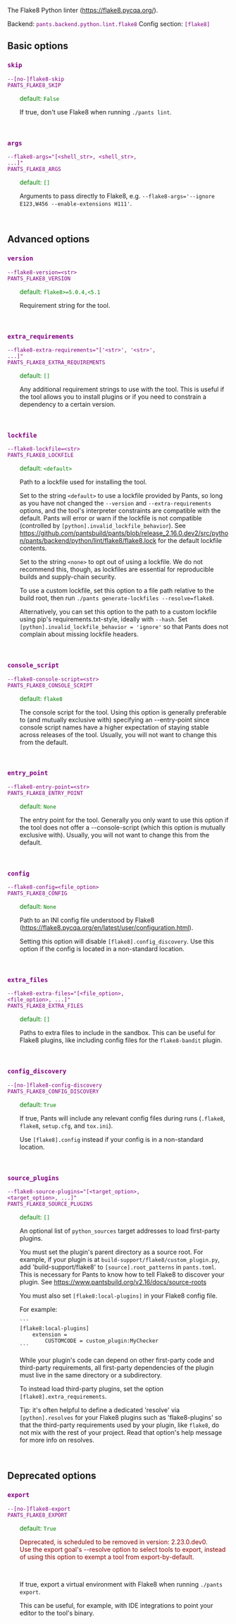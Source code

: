 
The Flake8 Python linter (https://flake8.pycqa.org/).

Backend: <span style="color: purple"><code>pants.backend.python.lint.flake8</code></span>
Config section: <span style="color: purple"><code>[flake8]</code></span>

## Basic options

<div style="color: purple">

### `skip`

  <code>--[no-]flake8-skip</code><br>
  <code>PANTS_FLAKE8_SKIP</code><br>
</div>
<div style="padding-left: 2em;">
<span style="color: green">default: <code>False</code></span>

<br>

If true, don't use Flake8 when running `./pants lint`.
</div>
<br>

<div style="color: purple">

### `args`

  <code>--flake8-args=&quot;[&lt;shell_str&gt;, &lt;shell_str&gt;, ...]&quot;</code><br>
  <code>PANTS_FLAKE8_ARGS</code><br>
</div>
<div style="padding-left: 2em;">
<span style="color: green">default: <code>[]</code></span>

<br>

Arguments to pass directly to Flake8, e.g. `--flake8-args='--ignore E123,W456 --enable-extensions H111'`.
</div>
<br>


## Advanced options

<div style="color: purple">

### `version`

  <code>--flake8-version=&lt;str&gt;</code><br>
  <code>PANTS_FLAKE8_VERSION</code><br>
</div>
<div style="padding-left: 2em;">
<span style="color: green">default: <code>flake8&gt;=5.0.4,&lt;5.1</code></span>

<br>

Requirement string for the tool.
</div>
<br>

<div style="color: purple">

### `extra_requirements`

  <code>--flake8-extra-requirements=&quot;['&lt;str&gt;', '&lt;str&gt;', ...]&quot;</code><br>
  <code>PANTS_FLAKE8_EXTRA_REQUIREMENTS</code><br>
</div>
<div style="padding-left: 2em;">
<span style="color: green">default: <code>[]</code></span>

<br>

Any additional requirement strings to use with the tool. This is useful if the tool allows you to install plugins or if you need to constrain a dependency to a certain version.
</div>
<br>

<div style="color: purple">

### `lockfile`

  <code>--flake8-lockfile=&lt;str&gt;</code><br>
  <code>PANTS_FLAKE8_LOCKFILE</code><br>
</div>
<div style="padding-left: 2em;">
<span style="color: green">default: <code>&lt;default&gt;</code></span>

<br>

Path to a lockfile used for installing the tool.

Set to the string `<default>` to use a lockfile provided by Pants, so long as you have not changed the `--version` and `--extra-requirements` options, and the tool's interpreter constraints are compatible with the default. Pants will error or warn if the lockfile is not compatible (controlled by `[python].invalid_lockfile_behavior`). See https://github.com/pantsbuild/pants/blob/release_2.16.0.dev2/src/python/pants/backend/python/lint/flake8/flake8.lock for the default lockfile contents.

Set to the string `<none>` to opt out of using a lockfile. We do not recommend this, though, as lockfiles are essential for reproducible builds and supply-chain security.

To use a custom lockfile, set this option to a file path relative to the build root, then run `./pants generate-lockfiles --resolve=flake8`.

Alternatively, you can set this option to the path to a custom lockfile using pip's requirements.txt-style, ideally with `--hash`. Set `[python].invalid_lockfile_behavior = 'ignore'` so that Pants does not complain about missing lockfile headers.
</div>
<br>

<div style="color: purple">

### `console_script`

  <code>--flake8-console-script=&lt;str&gt;</code><br>
  <code>PANTS_FLAKE8_CONSOLE_SCRIPT</code><br>
</div>
<div style="padding-left: 2em;">
<span style="color: green">default: <code>flake8</code></span>

<br>

The console script for the tool. Using this option is generally preferable to (and mutually exclusive with) specifying an --entry-point since console script names have a higher expectation of staying stable across releases of the tool. Usually, you will not want to change this from the default.
</div>
<br>

<div style="color: purple">

### `entry_point`

  <code>--flake8-entry-point=&lt;str&gt;</code><br>
  <code>PANTS_FLAKE8_ENTRY_POINT</code><br>
</div>
<div style="padding-left: 2em;">
<span style="color: green">default: <code>None</code></span>

<br>

The entry point for the tool. Generally you only want to use this option if the tool does not offer a --console-script (which this option is mutually exclusive with). Usually, you will not want to change this from the default.
</div>
<br>

<div style="color: purple">

### `config`

  <code>--flake8-config=&lt;file_option&gt;</code><br>
  <code>PANTS_FLAKE8_CONFIG</code><br>
</div>
<div style="padding-left: 2em;">
<span style="color: green">default: <code>None</code></span>

<br>

Path to an INI config file understood by Flake8 (https://flake8.pycqa.org/en/latest/user/configuration.html).

Setting this option will disable `[flake8].config_discovery`. Use this option if the config is located in a non-standard location.
</div>
<br>

<div style="color: purple">

### `extra_files`

  <code>--flake8-extra-files=&quot;[&lt;file_option&gt;, &lt;file_option&gt;, ...]&quot;</code><br>
  <code>PANTS_FLAKE8_EXTRA_FILES</code><br>
</div>
<div style="padding-left: 2em;">
<span style="color: green">default: <code>[]</code></span>

<br>

Paths to extra files to include in the sandbox. This can be useful for Flake8 plugins,
            like including config files for the `flake8-bandit` plugin.
</div>
<br>

<div style="color: purple">

### `config_discovery`

  <code>--[no-]flake8-config-discovery</code><br>
  <code>PANTS_FLAKE8_CONFIG_DISCOVERY</code><br>
</div>
<div style="padding-left: 2em;">
<span style="color: green">default: <code>True</code></span>

<br>

If true, Pants will include any relevant config files during runs (`.flake8`, `flake8`, `setup.cfg`, and `tox.ini`).

Use `[flake8].config` instead if your config is in a non-standard location.
</div>
<br>

<div style="color: purple">

### `source_plugins`

  <code>--flake8-source-plugins=&quot;[&lt;target_option&gt;, &lt;target_option&gt;, ...]&quot;</code><br>
  <code>PANTS_FLAKE8_SOURCE_PLUGINS</code><br>
</div>
<div style="padding-left: 2em;">
<span style="color: green">default: <code>[]</code></span>

<br>

An optional list of `python_sources` target addresses to load first-party plugins.

You must set the plugin's parent directory as a source root. For example, if your plugin is at `build-support/flake8/custom_plugin.py`, add 'build-support/flake8' to `[source].root_patterns` in `pants.toml`. This is necessary for Pants to know how to tell Flake8 to discover your plugin. See https://www.pantsbuild.org/v2.16/docs/source-roots

You must also set `[flake8:local-plugins]` in your Flake8 config file.

For example:

    ```
    [flake8:local-plugins]
        extension =
            CUSTOMCODE = custom_plugin:MyChecker
    ```

While your plugin's code can depend on other first-party code and third-party requirements, all first-party dependencies of the plugin must live in the same directory or a subdirectory.

To instead load third-party plugins, set the option `[flake8].extra_requirements`.

Tip: it's often helpful to define a dedicated 'resolve' via `[python].resolves` for your Flake8 plugins such as 'flake8-plugins' so that the third-party requirements used by your plugin, like `flake8`, do not mix with the rest of your project. Read that option's help message for more info on resolves.
</div>
<br>


## Deprecated options

<div style="color: purple">

### `export`

  <code>--[no-]flake8-export</code><br>
  <code>PANTS_FLAKE8_EXPORT</code><br>
</div>
<div style="padding-left: 2em;">
<span style="color: green">default: <code>True</code></span>
<p style="color: darkred">Deprecated, is scheduled to be removed in version: 2.23.0.dev0.<br>Use the export goal's --resolve option to select tools to export, instead of using this option to exempt a tool from export-by-default.</p>
<br>

If true, export a virtual environment with Flake8 when running `./pants export`.

This can be useful, for example, with IDE integrations to point your editor to the tool's binary.
</div>
<br>



